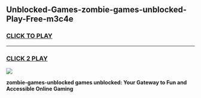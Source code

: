 
## Unblocked-Games-zombie-games-unblocked-Play-Free-m3c4e
<h3>
<a href="https://premium76.site?title=zombie-games-unblocked&ref=10A">CLICK TO PLAY</a></h3>
<hr>

<h3>
<a href="https://premium76.site?title=zombie-games-unblocked&ref=10A">CLICK 2 PLAY</a>
  
</h3>

<a href="https://premium76.site?title=zombie-games-unblocked&ref=10A"><img src="https://clearcache.store/games.png"></a>


**zombie-games-unblocked games unblocked: Your Gateway to Fun and Accessible Online Gaming**
